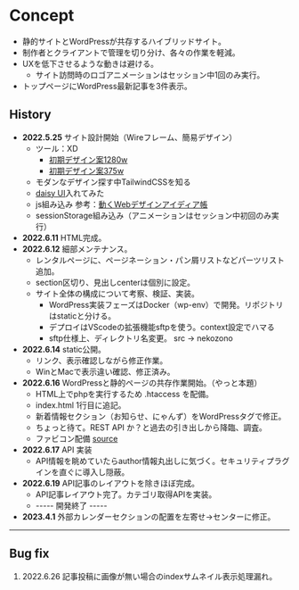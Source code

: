 # Concept

- 静的サイトとWordPressが共存するハイブリッドサイト。
- 制作者とクライアントで管理を切り分け、各々の作業を軽減。
- UXを低下させるような動きは避ける。
  - サイト訪問時のロゴアニメーションはセッション中1回のみ実行。
- トップページにWordPress最新記事を3件表示。

## History

- __2022.5.25__ サイト設計開始（Wireフレーム、簡易デザイン）
  -  ツール：XD
     - [初期デザイン案1280w](https://xd.adobe.com/view/193944f9-4114-4ae5-bb9f-5cd4284df7d6-4c6a/?fullscreen)
     - [初期デザイン案375w](https://xd.adobe.com/view/e0d61eca-fe49-4461-8113-8ac5e36b7315-b585/?fullscreen)
  - モダンなデザイン探す中TailwindCSSを知る
  - [daisy UI](https://daisyui.com/)入れてみた
  - js組み込み 参考：[動くWebデザインアイディア帳](https://coco-factory.jp/ugokuweb/)
  - sessionStorage組み込み（アニメーションはセッション中初回のみ実行）
- __2022.6.11__ HTML完成。
- __2022.6.12__ 細部メンテナンス。
  - レンタルページに、ページネーション・パン屑リストなどパーツリスト追加。
  - section区切り、見出しcenterは個別に設定。
  - サイト全体の構成について考察、検証、実装。
    - WordPress実装フェーズはDocker（wp-env）で開発。リポジトリはstaticと分ける。
    - デプロイはVScodeの拡張機能sftpを使う。context設定でハマる
    - sftp仕様上、ディレクトリ名変更。 src → nekozono 
- __2022.6.14__ static公開。
  - リンク、表示確認しながら修正作業。
  - WinとMacで表示違い確認、修正済み。
- __2022.6.16__ WordPressと静的ページの共存作業開始。（やっと本題）
  - HTML上でphpを実行するため .htaccess を配備。
  - index.html 1行目に追記。
  - 新着情報セクション（お知らせ、にゃんず）をWordPressタグで修正。
  - ちょっと待て。REST API か？と過去の引き出しから降臨、調査。
  - ファビコン配備 [source](https://evilmartians.com/chronicles/how-to-favicon-in-2021-six-files-that-fit-most-needs)
- __2022.6.17__ API 実装
  - API情報を眺めていたらauthor情報丸出しに気づく。セキュリティプラグインを直ぐに導入し隠蔽。 
- __2022.6.19__ API記事のレイアウトを除きほぼ完成。
  - API記事レイアウト完了。カテゴリ取得APIを実装。
  -  ----- 開発終了 -----
- __2023.4.1__ 外部カレンダーセクションの配置を左寄せ→センターに修正。

---
## Bug fix

1. 2022.6.26 記事投稿に画像が無い場合のindexサムネイル表示処理漏れ。
